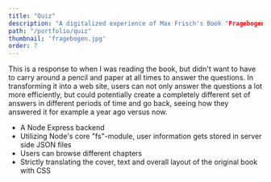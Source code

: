 ```yaml
---
title: "Quiz"
description: "A digitalized experience of Max Frisch's Book "Fragebogen" from 1988, a succession of philosophical questions."
path: "/portfolio/quiz"
thumbnail: 'fragebogen.jpg'
order: 7
---
```


This is a response to when I was reading the book, but didn't want to have to carry around a pencil and paper at all times to answer the questions. In transforming it into a web site, users can not only answer the questions a lot more efficiently, but could potentially create a completely different set of answers in different periods of time and go back, seeing how they answered it for example a year ago versus now.

-   A Node Express backend
-   Utilizing Node's core "fs"-module, user information gets stored in server side JSON files
-   Users can browse different chapters
-   Strictly translating the cover, text and overall layout of the original book with CSS
